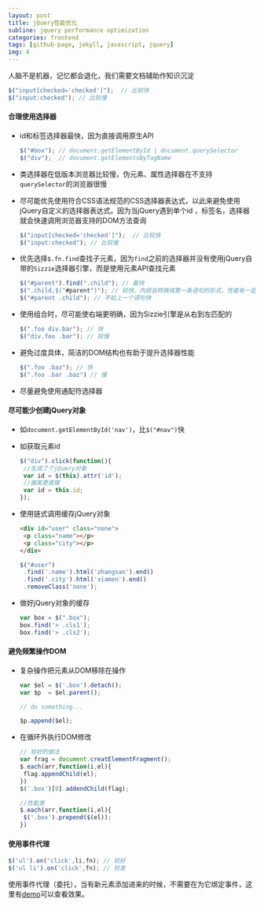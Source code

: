 ```yaml
---
layout: post
title: jQuery性能优化
subline: jquery performance optimization
categories: frontend
tags: [github-page, jekyll, javascript, jquery]
img: 4
---
```


人脑不是机器，记忆都会退化，我们需要文档辅助作知识沉淀

```javascript
$("input[checked='checked']");  // 比较快
$("input:checked"); // 比较慢
```

#### 合理使用选择器

* id和标签选择器最快，因为直接调用原生API

    ```javascript
    $("#box"); // document.getElementById | document.querySelector
    $("div");  // document.getElementsByTagName
    ```

* 类选择器在低版本浏览器比较慢，伪元素、属性选择器在不支持<code>querySelector</code>的浏览器很慢

* 尽可能优先使用符合CSS语法规范的CSS选择器表达式，以此来避免使用jQuery自定义的选择器表达式。因为当jQuery遇到单个id
，标签名，选择器就会快速调用浏览器支持的DOM方法查询

    ```javascript
    $("input[checked='checked']");  // 比较快
    $("input:checked"); // 比较慢
    ```

* 优先选择<code>$.fn.find</code>查找子元素，因为<code>find</code>之前的选择器并没有使用jQuery自带的<code>Sizzie</code>选择器引擎，而是使用元素API查找元素

    ```javascript
    $("#parent").find(".child"); // 最快
    $(".child,$("#parent")"); // 较快，内部会转换成第一条语句的形式，性能有一定损耗
    $("#parent .child"); // 不如上一个语句快
    ```

* 使用组合时，尽可能使右端更明确，因为Sizzie引擎是从右到左匹配的

    ```javascript
    $(".foo div.bar"); // 快
    $("div.foo .bar"); // 较慢
    ```

* 避免过度具体，简洁的DOM结构也有助于提升选择器性能

    ```javascript
    $(".foo .baz"); // 快
    $(".foo .bar .baz") // 慢
    ```

* 尽量避免使用通配符选择器

#### 尽可能少创建jQuery对象

* 如<code>document.getElementById('nav')</code>，比<code>$("#nav")</code>快
* 如获取元素id

    ```javascript
    $("div").click(function(){
     //生成了个jQuery对象
     var id = $(this).attr('id');
     //酱紫更直接
     var id = this.id;
    });
    ```

* 使用链式调用缓存jQuery对象

    ```html
    <div id="user" class="none">
     <p class="name"></p>
     <p class="city"></p>
    </div>
    ```

    ```javascript
    $("#user")
     .find('.name').html('zhangsan').end()
     .find('.city').html('xiamen').end()
     .removeClass('none');
    ```

* 做好jQuery对象的缓存

    ```javascript
    var box = $(".box");
    box.find('> .cls1');
    box.find('> .cls2');
    ```

#### 避免频繁操作DOM

* 复杂操作把元素从DOM移除在操作</p>

    ```javascript
    var $el = $('.box').detach();
    var $p  = $el.parent();

    // do something...

    $p.append($el);
    ```

* 在循环外执行DOM修改</p>

    ```javascript
    // 较好的做法
    var frag = document.creatElementFragment();
    $.each(arr,function(i,el){
     flag.appendChild(el);
    })
    $('.box')[0].addendChild(flag);

    //性能差
    $.each(arr,function(i,el){
     $('.box').prepend($(el));
    })
    ```

#### 使用事件代理

```javascript
$('ul').on('click',li,fn); // 较好
$('ul li').on('click',fn); // 较差
```

使用事件代理（委托），当有新元素添加进来的时候，不需要在为它绑定事件，这里有<a target="_black" href="https://st-qn.gittt.cn/wordpress/demo/event-delegation.html">demo</a>可以查看效果。
